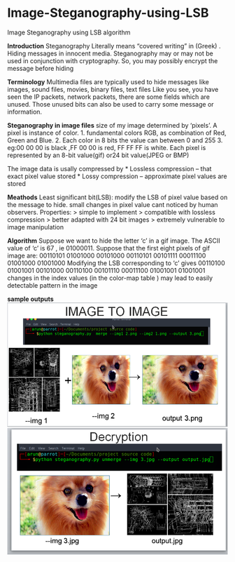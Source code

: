 # Image-Steganography-using-LSB
Image Steganography using LSB algorithm

**Introduction**
Steganography
Literally means “covered writing” in (Greek) .
Hiding messages in innocent media.
Steganography may or may not be used in conjunction with cryptography.
So, you may possibly encrypt the message before hiding

**Terminology**
 Multimedia files are typically used to hide messages like
images, sound files, movies, binary files, text files
 Like you see, you
have seen the IP packets, network packets, there are some fields which are unused. Those
unused bits can also be used to carry some message or information. 

**Steganography in image files**
 size of my image determined by ‘pixels’. A pixel is instance of color.
        1. fundamental colors RGB, as combination of Red, Green and Blue.
         2. Each color in 8 bits the value can between 0 and 255 
         3. eg:00 00 00 is black ,FF 00 00 is red, FF FF FF is white.
Each pixel is  represented by an 8-bit value(gif) or24 bit value(JPEG or BMP)

The image data is usally compressed by
              * Lossless compression – that exact pixel value stored
              * Lossy compression – approximate pixel values are stored 

**Meathods**
Least significant bit(LSB):  modify the LSB of pixel value based on the message to hide. small changes in pixel value cant noticed by human observers.
Properties:
                           > simple to implement 
                           > compatible with lossless compression
                           > better adapted with 24 bit images
                           > extremely vulnerable to image manipulation
                           
                           
                          

**Algorithm**
Suppose we want to hide the letter ‘c’ in a gif image. The ASCII value of ‘c’ is 67 , ie 01000011.
Suppose that the first eight pixels of gif image are:
      00110101    01001000    00101000     00110101
      00101111    00011100    01001000     01001000
Modifying the LSB corresponding to ‘c’ gives
       00110100    01001001      00101000    00110100
       00101110    00011100      01001001    01001001
 changes in the index values (in the color-map table ) may lead to easily detectable pattern in the image

**sample outputs**
![](imag1.png)
![](img2.png)
